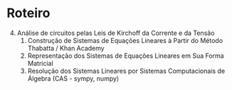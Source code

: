 # Roteiro

4. Análise de circuitos pelas Leis de Kirchoff da Corrente e da Tensão
    1. Construção de Sistemas de Equações Lineares à Partir do Método Thabatta / Khan Academy
    2. Representação dos Sistemas de Equações Lineares em Sua Forma Matricial
    3. Resolução dos Sistemas Lineares por Sistemas Computacionais de Álgebra (CAS - sympy, numpy)

